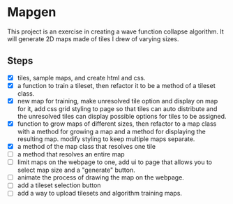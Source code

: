 # Mapgen

This project is an exercise in creating a wave function collapse algorithm. It will generate 2D maps made of tiles I drew of varying sizes.

## Steps
- [x] tiles, sample maps, and create html and css.
- [x] a function to train a tileset, then refactor it to be a method of a tileset class.
- [x] new map for training, make unresolved tile option and display on map for it, add css grid styling to page so that tiles can auto distribute and the unresolved tiles can display possible options for tiles to be assigned.
- [x] function to grow maps of different sizes, then refactor to a map class with a method for growing a map and a method for displaying the resulting map. modify styling to keep multiple maps separate.
- [x] a method of the map class that resolves one tile
- [ ] a method that resolves an entire map
- [ ] limit maps on the webpage to one, add ui to page that allows you to select map size and a "generate" button.
- [ ] animate the process of drawing the map on the webpage.
- [ ] add a tileset selection button
- [ ] add a way to upload tilesets and algorithm training maps.
